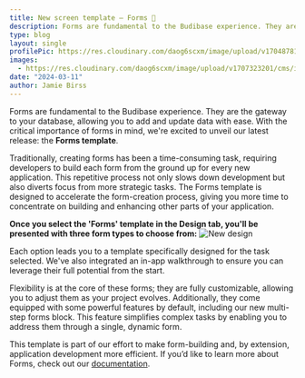 ```yaml
---
title: New screen template – Forms 📄
description: Forms are fundamental to the Budibase experience. They are the gateway to your database, allowing you to add and update data with ease. With the critical importance of forms in mind, we're excited to unveil our latest release - the Forms template.
type: blog
layout: single
profilePic: https://res.cloudinary.com/daog6scxm/image/upload/v1704878154/Photos/headshot_aw4uce.png
images:
  - https://res.cloudinary.com/daog6scxm/image/upload/v1707323201/cms/it-request-form/IT_Request_Form_30_voahs7.png
date: "2024-03-11"
author: Jamie Birss
---
```

Forms are fundamental to the Budibase experience. They are the gateway to your database, allowing you to add and update data with ease. With the critical importance of forms in mind, we're excited to unveil our latest release: the **Forms template**.

Traditionally, creating forms has been a time-consuming task, requiring developers to build each form from the ground up for every new application. This repetitive process not only slows down development but also diverts focus from more strategic tasks. The Forms template is designed to accelerate the form-creation process, giving you more time to concentrate on building and enhancing other parts of your application.

**Once you select the 'Forms' template in the Design tab, you'll be presented with three form types to choose from:**
![New design](https://res.cloudinary.com/daog6scxm/video/upload/v1709745251/product-marketing-images/formsScreenTemplate2_exoepi.gif)

Each option leads you to a template specifically designed for the task selected. We've also integrated an in-app walkthrough to ensure you can leverage their full potential from the start. 

Flexibility is at the core of these forms; they are fully customizable, allowing you to adjust them as your project evolves. Additionally, they come equipped with some powerful features by default, including our new multi-step forms block. This feature simplifies complex tasks by enabling you to address them through a single, dynamic form.

This template is part of our effort to make form-building and, by extension, application development more efficient. If you’d like to learn more about Forms, check out our [documentation](https://docs.budibase.com/docs/forms).